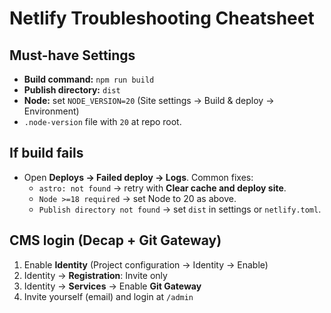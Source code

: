# Netlify Troubleshooting Cheatsheet

## Must-have Settings
- **Build command:** `npm run build`
- **Publish directory:** `dist`
- **Node:** set `NODE_VERSION=20` (Site settings → Build & deploy → Environment)
- `.node-version` file with `20` at repo root.

## If build fails
- Open **Deploys → Failed deploy → Logs**. Common fixes:
  - `astro: not found` → retry with **Clear cache and deploy site**.
  - `Node >=18 required` → set Node to 20 as above.
  - `Publish directory not found` → set `dist` in settings or `netlify.toml`.

## CMS login (Decap + Git Gateway)
1. Enable **Identity** (Project configuration → Identity → Enable)
2. Identity → **Registration**: Invite only
3. Identity → **Services** → Enable **Git Gateway**
4. Invite yourself (email) and login at `/admin`
